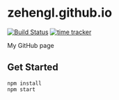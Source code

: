 # zehengl.github.io

[![Build Status](https://travis-ci.org/zehengl/zehengl.github.io.svg?branch=develop)](https://travis-ci.org/zehengl/zehengl.github.io)
[![time tracker](https://wakatime.com/badge/github/zehengl/zehengl.github.io.svg)](https://wakatime.com/badge/github/zehengl/zehengl.github.io)

My GitHub page

## Get Started

    npm install
    npm start
